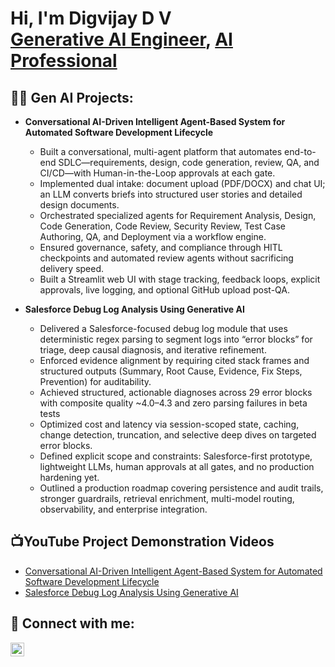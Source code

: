 <h1>Hi, I'm Digvijay D V <br/>
<a href="https://github.com/Digvijay-git/Digvijay/">Generative AI Engineer</a>,
<a href="https://www.linkedin.com/in/digvijay-dv-289825173/">AI Professional</a> 

<h2>👨‍💻 Gen AI Projects:</h2>

- <b>Conversational AI-Driven Intelligent Agent-Based System for Automated Software Development Lifecycle</b>
  - Built a conversational, multi-agent platform that automates end-to-end SDLC—requirements, design, code generation, review, QA, and CI/CD—with Human-in-the-Loop approvals at each gate.
  - Implemented dual intake: document upload (PDF/DOCX) and chat UI; an LLM converts briefs into structured user stories and detailed design documents.
  - Orchestrated specialized agents for Requirement Analysis, Design, Code Generation, Code Review, Security Review, Test Case Authoring, QA, and Deployment via a workflow engine.
  - Ensured governance, safety, and compliance through HITL checkpoints and automated review agents without sacrificing delivery speed.
  - Built a Streamlit web UI with stage tracking, feedback loops, explicit approvals, live logging, and optional GitHub upload post-QA.
 
- <b>Salesforce Debug Log Analysis Using Generative AI</b>
  - Delivered a Salesforce-focused debug log module that uses deterministic regex parsing to segment logs into “error blocks” for triage, deep causal diagnosis, and iterative refinement.
  - Enforced evidence alignment by requiring cited stack frames and structured outputs (Summary, Root Cause, Evidence, Fix Steps, Prevention) for auditability.
  - Achieved structured, actionable diagnoses across 29 error blocks with composite quality ~4.0–4.3 and zero parsing failures in beta tests
  - Optimized cost and latency via session-scoped state, caching, change detection, truncation, and selective deep dives on targeted error blocks.
  - Defined explicit scope and constraints: Salesforce-first prototype, lightweight LLMs, human approvals at all gates, and no production hardening yet.
  - Outlined a production roadmap covering persistence and audit trails, stronger guardrails, retrieval enrichment, multi-model routing, observability, and enterprise integration.
 
<h2>📺YouTube Project Demonstration Videos</h2>

- [Conversational AI-Driven Intelligent Agent-Based System for Automated Software Development Lifecycle](https://youtu.be/NWY9AIBczGg)
- [Salesforce Debug Log Analysis Using Generative AI](https://youtu.be/WclK1O24lBc)

<h2> 🤳 Connect with me:</h2>

[<img align="left" alt="Digvijay | LinkedIn" width="22px" src="https://cdn.jsdelivr.net/npm/simple-icons@v3/icons/linkedin.svg" />][linkedin]

[linkedin]: https://www.linkedin.com/in/digvijay-dv-289825173/

<!--
**joshmadakor1/joshmadakor1** is a ✨ _special_ ✨ repository because its `README.md` (this file) appears on your GitHub profile.

Here are some ideas to get you started:

- 🔭 I’m currently working on ...
- 🌱 I’m currently learning ...
- 👯 I’m looking to collaborate on ...
- 🤔 I’m looking for help with ...
- 💬 Ask me about ...
- 📫 How to reach me: ...
- 😄 Pronouns: ...
- ⚡ Fun fact: ...
-->
